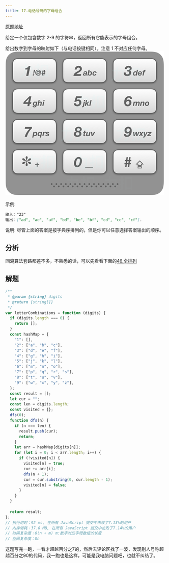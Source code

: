 ```yaml
---
title: 17.电话号码的字母组合
---
```

[原题地址](https://leetcode-cn.com/problems/letter-combinations-of-a-phone-number/)

给定一个仅包含数字 2-9 的字符串，返回所有它能表示的字母组合。

给出数字到字母的映射如下（与电话按键相同）。注意 1 不对应任何字母。
![17](../image/17.png)

示例:
```md
输入："23"
输出：["ad", "ae", "af", "bd", "be", "bf", "cd", "ce", "cf"].
```

说明:
尽管上面的答案是按字典序排列的，但是你可以任意选择答案输出的顺序。

## 分析
回溯算法套路都差不多，不熟悉的话，可以先看看下面的[46.全排列](./46.全排列)

## 解题
```js
/**
 * @param {string} digits
 * @return {string[]}
 */
var letterCombinations = function (digits) {
  if (digits.length === 0) {
    return [];
  }
  const hashMap = {
    "1": [],
    "2": ["a", "b", "c"],
    "3": ["d", "e", "f"],
    "4": ["g", "h", "i"],
    "5": ["j", "k", "l"],
    "6": ["m", "n", "o"],
    "7": ["p", "q", "r", "s"],
    "8": ["t", "u", "v"],
    "9": ["w", "x", "y", "z"],
  };
  const result = [];
  let cur = "";
  const len = digits.length;
  const visited = {};
  dfs(0);
  function dfs(n) {
    if (n === len) {
      result.push(cur);
      return;
    }
    let arr = hashMap[digits[n]];
    for (let i = 0; i < arr.length; i++) {
      if (!visited[n]) {
        visited[n] = true;
        cur += arr[i];
        dfs(n + 1);
        cur = cur.substring(0, cur.length - 1);
        visited[n] = false;
      }
    }
  }

  return result;
};
// 执行用时：92 ms, 在所有 JavaScript 提交中击败了7.13%的用户
// 内存消耗：37.8 MB, 在所有 JavaScript 提交中击败了7.14%的用户
// 时间复杂度：O(n + m) m:数字对应字母数组的长度
// 空间复杂度：On
```
这题写完一跑，一看才超越百分之7的，然后去评论区找了一波，发现别人号称超越百分之90的代码，我一跑也是这样，可能是我电脑问题吧，也就不纠结了。
